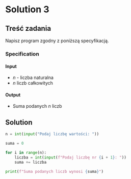 # Solution 3

## Treść zadania

Napisz program zgodny z poniższą specyfikacją.

### Specification

#### Input

* $n$ - liczba naturalna
* $n$ liczb całkowitych

#### Output

* Suma podanych $n$ liczb

## Solution

```python
n = int(input("Podaj liczbę wartości: "))

suma = 0

for i in range(n):
    liczba = int(input(f"Podaj liczbę nr {i + 1}: "))
    suma += liczba

print(f"Suma podanych liczb wynosi {suma}")
```
